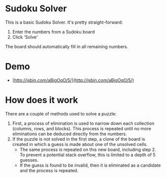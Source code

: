 # Sudoku Solver

This is a basic Sudoku Solver.  It's pretty straight-forward:

1. Enter the numbers from a Sudoku board
2. Click 'Solve'

The board should automatically fill in all remaining numbers.

# Demo

- [http://jsbin.com/aBigOqO/5/](http://jsbin.com/aBigOqO/5/)

# How does it work

There are a couple of methods used to solve a puzzle:

1. First, a process of elimination is used to narrow down each collection (columns, rows, and blocks).  This process is repeated until no more eliminations can be deduced directly from the numbers.
2. If the puzzle is not solved in the first step, a clone of the board is created in which a guess is made about one of the unsolved cells.
    - The same process is repeated on this new board, including step 2.  To prevent a potential stack overflow, this is limited to a depth of 5 guesses.
    - If the guess is found to be invalid, then it is eliminated as a candidate and the process is repeated.
